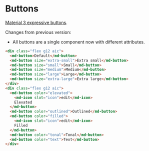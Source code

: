 # Buttons

[Material 3 expressive buttons](https://m3.material.io/components/buttons/overview).

Changes from previous version:

- All buttons are a single component now with different attributes.

```html
<div class="flex g12 aic">
  <md-button>Default</md-button>
  <md-button size="extra-small">Extra small</md-button>
  <md-button size="small">Small</md-button>
  <md-button size="medium">Medium</md-button>
  <md-button size="large">Large</md-button>
  <md-button size="extra-large">Extra large</md-button>
</div>
<div class="flex g12 aic">
  <md-button color="elevated">
    <md-icon slot="icon">edit</md-icon>
    Elevated
  </md-button>
  <md-button color="outlined">Outlined</md-button>
  <md-button color="filled">
    <md-icon slot="icon">edit</md-icon>
    Filled
  </md-button>
  <md-button color="tonal">Tonal</md-button>
  <md-button color="text">Text</md-button>
</div>
```
